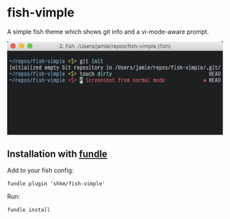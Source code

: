 # fish-vimple

A simple fish theme which shows git info and a vi-mode-aware prompt.

![Screenshot](/screenshot.png?raw=true "Screenshot")

## Installation with [fundle](https://github.com/tuvistavie/fundle)

Add to your fish config:

```
fundle plugin 'shkm/fish-vimple'
```

Run:

```
fundle install
```




